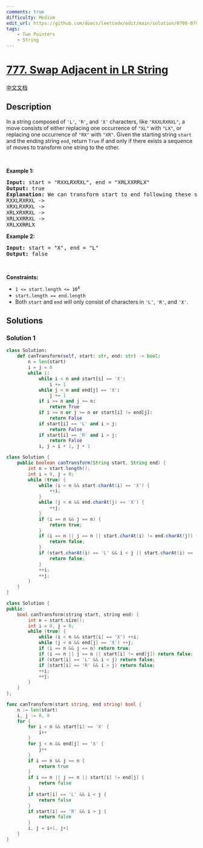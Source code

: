 ```yaml
---
comments: true
difficulty: Medium
edit_url: https://github.com/doocs/leetcode/edit/main/solution/0700-0799/0777.Swap%20Adjacent%20in%20LR%20String/README_EN.md
tags:
    - Two Pointers
    - String
---
```


<!-- problem:start -->

# [777. Swap Adjacent in LR String](https://leetcode.com/problems/swap-adjacent-in-lr-string)

[中文文档](/solution/0700-0799/0777.Swap%20Adjacent%20in%20LR%20String/README.md)

## Description

<!-- description:start -->

<p>In a string composed of <code>&#39;L&#39;</code>, <code>&#39;R&#39;</code>, and <code>&#39;X&#39;</code> characters, like <code>&quot;RXXLRXRXL&quot;</code>, a move consists of either replacing one occurrence of <code>&quot;XL&quot;</code> with <code>&quot;LX&quot;</code>, or replacing one occurrence of <code>&quot;RX&quot;</code> with <code>&quot;XR&quot;</code>. Given the starting string <code>start</code> and the ending string <code>end</code>, return <code>True</code> if and only if there exists a sequence of moves to transform one string to the other.</p>

<p>&nbsp;</p>
<p><strong class="example">Example 1:</strong></p>

<pre>
<strong>Input:</strong> start = &quot;RXXLRXRXL&quot;, end = &quot;XRLXXRRLX&quot;
<strong>Output:</strong> true
<strong>Explanation:</strong> We can transform start to end following these steps:
RXXLRXRXL -&gt;
XRXLRXRXL -&gt;
XRLXRXRXL -&gt;
XRLXXRRXL -&gt;
XRLXXRRLX
</pre>

<p><strong class="example">Example 2:</strong></p>

<pre>
<strong>Input:</strong> start = &quot;X&quot;, end = &quot;L&quot;
<strong>Output:</strong> false
</pre>

<p>&nbsp;</p>
<p><strong>Constraints:</strong></p>

<ul>
	<li><code>1 &lt;= start.length&nbsp;&lt;= 10<sup>4</sup></code></li>
	<li><code>start.length == end.length</code></li>
	<li>Both <code>start</code> and <code>end</code> will only consist of characters in <code>&#39;L&#39;</code>, <code>&#39;R&#39;</code>, and&nbsp;<code>&#39;X&#39;</code>.</li>
</ul>

<!-- description:end -->

## Solutions

<!-- solution:start -->

### Solution 1

<!-- tabs:start -->

```python
class Solution:
    def canTransform(self, start: str, end: str) -> bool:
        n = len(start)
        i = j = 0
        while 1:
            while i < n and start[i] == 'X':
                i += 1
            while j < n and end[j] == 'X':
                j += 1
            if i >= n and j >= n:
                return True
            if i >= n or j >= n or start[i] != end[j]:
                return False
            if start[i] == 'L' and i < j:
                return False
            if start[i] == 'R' and i > j:
                return False
            i, j = i + 1, j + 1
```

```java
class Solution {
    public boolean canTransform(String start, String end) {
        int n = start.length();
        int i = 0, j = 0;
        while (true) {
            while (i < n && start.charAt(i) == 'X') {
                ++i;
            }
            while (j < n && end.charAt(j) == 'X') {
                ++j;
            }
            if (i == n && j == n) {
                return true;
            }
            if (i == n || j == n || start.charAt(i) != end.charAt(j)) {
                return false;
            }
            if (start.charAt(i) == 'L' && i < j || start.charAt(i) == 'R' && i > j) {
                return false;
            }
            ++i;
            ++j;
        }
    }
}
```

```cpp
class Solution {
public:
    bool canTransform(string start, string end) {
        int n = start.size();
        int i = 0, j = 0;
        while (true) {
            while (i < n && start[i] == 'X') ++i;
            while (j < n && end[j] == 'X') ++j;
            if (i == n && j == n) return true;
            if (i == n || j == n || start[i] != end[j]) return false;
            if (start[i] == 'L' && i < j) return false;
            if (start[i] == 'R' && i > j) return false;
            ++i;
            ++j;
        }
    }
};
```

```go
func canTransform(start string, end string) bool {
	n := len(start)
	i, j := 0, 0
	for {
		for i < n && start[i] == 'X' {
			i++
		}
		for j < n && end[j] == 'X' {
			j++
		}
		if i == n && j == n {
			return true
		}
		if i == n || j == n || start[i] != end[j] {
			return false
		}
		if start[i] == 'L' && i < j {
			return false
		}
		if start[i] == 'R' && i > j {
			return false
		}
		i, j = i+1, j+1
	}
}
```

<!-- tabs:end -->

<!-- solution:end -->

<!-- problem:end -->
